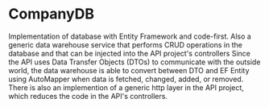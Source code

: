 # CompanyDB
Implementation of database with Entity Framework and code-first. Also a generic data warehouse service that performs CRUD operations in the database and that can be injected into the API project's controllers Since the API uses Data Transfer Objects (DTOs) to communicate with the outside world, the data warehouse is able to convert between DTO and EF Entity using AutoMapper when data is fetched, changed, added, or removed.
There is also an implemention of a generic http layer in the API project, which reduces the code in the API's controllers.
